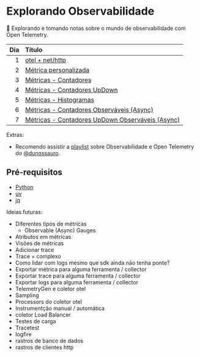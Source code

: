 # Explorando Observabilidade

🔭 Explorando e tomando notas sobre o mundo de observabilidade com Open Telemetry.

| Dia | Título                                                      |
| --: | :---------------------------------------------------------- |
|   1 | [otel + net/http](./dia1/)                                  |
|   2 | [Métrica personalizada](./dia2/)                            |
|   3 | [Métricas - Contadores](./dia3/)                            |
|   4 | [Métricas - Contadores UpDown](./dia4/)                     |
|   5 | [Métricas - Histogramas](./dia5/)                           |
|   6 | [Métricas - Contadores Observáveis (Async)](./dia6/)        |
|   7 | [Métricas - Contadores UpDown Observáveis (Async)](./dia7/) |

Extras:
- Recomendo assistir a [playlist](https://www.youtube.com/playlist?list=PLOQgLBuj2-3IL2SzHv1CHaBBHJEvHZE0m) sobre Observabilidade e Open Telemetry do [@dunossauro](https://github.com/dunossauro).

## Pré-requisitos
- [Python](https://www.python.org/)
- [uv](https://docs.astral.sh/uv/)
- [jq](https://jqlang.github.io/jq/)

Ideias futuras:

- Diferentes tipos de métricas
  - Observable (Async) Gauges
- Atributos em métricas
- Visões de métricas
- Adicionar trace
- Trace + complexo
- Como lidar com logs mesmo que sdk ainda não tenha ponte?
- Exportar métrica para alguma ferramenta / collector
- Exportar trace para alguma ferramenta / collector
- Exportar logs para alguma ferramenta / collector
- TelemetryGen e coletor otel
- Sampling
- Processors do coletor otel
- Instrumentção manual / automática
- coletor Load Balancer
- Testes de carga
- Tracetest
- logfire
- rastros de banco de dados
- rastros de clientes http

